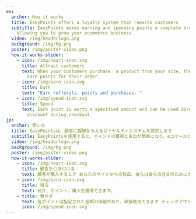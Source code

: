 ```yaml
---
en:
  anchor: How it works
  title: EasyPoints offers a loyalty system that rewards customers
  subtitle: EasyPoints makes earning and spending points a complete breeze,
    allowing you to grow your ecommerce business.
  video: /img/headerlogo.png
  background: /img/bg.png
  poster: /img/poster-video.png
  how-it-works-slider:
    - icon: /img/heart-icon.svg
      title: Attract customers
      text: When your customers purchase  a product from your site, they’ll be able to
        earn points for their order.
    - icon: /img/earn-icon.svg
      title: Earn
      text: "Earn refferals, points and purchases. "
    - icon: /img/spend-icon.svg
      title: Spend
      text: Each point is worth a specified amount and can be used directly  as a
        discount during checkout.
jp:
  anchor: 使い方
  title: EasyPointsは、顧客に報酬を与えるロイヤルティシステムを提供します
  subtitle: EasyPointsを使用すると、ポイントの獲得と支出が簡単になり、eコマースビジネスを成長させることができます。
  video: /img/headerlogo.png
  background: /img/bg.png
  poster: /img/poster-video.png
  how-it-works-slider:
    - icon: /img/heart-icon.svg
      title: 顧客を引き付ける
      text: 顧客が購入するとき あなたのサイトからの製品、彼らは彼らの注文のためにポイントを獲得することができます。
    - icon: /img/earn-icon.svg
      title: 得る
      text: 紹介、ポイント、購入を獲得できます。
    - title: 費やす
      text: 各ポイントは指定された金額の価値があり、直接使用できます チェックアウト時の割引として。
      icon: /img/spend-icon.svg
---
```

